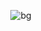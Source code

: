 <div align="center">
  
![bg](https://github.com/veldanava/overkill/assets/86060881/4d96af33-2e42-42d3-b062-7640c82e9fa8)
  
</div>
